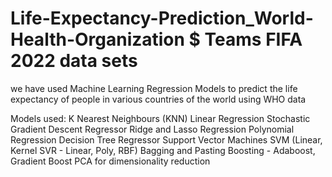 # Life-Expectancy-Prediction_World-Health-Organization $ Teams FIFA 2022 data sets
we have used Machine Learning Regression Models to predict the life expectancy of people in various countries of the world using WHO data

Models used:
K Nearest Neighbours (KNN)
Linear Regression
Stochastic Gradient Descent Regressor
Ridge and Lasso Regression
Polynomial Regression
Decision Tree Regressor
Support Vector Machines SVM (Linear, Kernel SVR - Linear, Poly, RBF)
Bagging and Pasting
Boosting - Adaboost, Gradient Boost
PCA for dimensionality reduction
